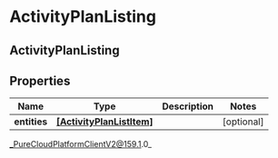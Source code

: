 # ActivityPlanListing

## ActivityPlanListing

## Properties

|Name | Type | Description | Notes|
|------------ | ------------- | ------------- | -------------|
| **entities** | [**[ActivityPlanListItem]**](ActivityPlanListItem) |  | [optional] |



_PureCloudPlatformClientV2@159.1.0_

